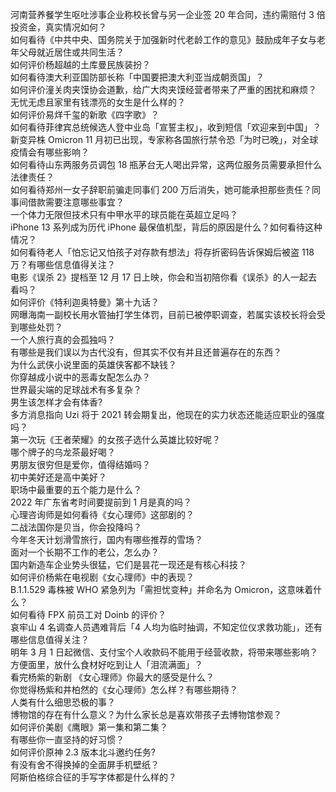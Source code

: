 河南营养餐学生呕吐涉事企业称校长曾与另一企业签 20 年合同，违约需赔付 3 倍投资金，真实情况如何？  
如何看待《中共中央、国务院关于加强新时代老龄工作的意见》鼓励成年子女与老年父母就近居住或共同生活？  
如何评价杨超越的土库曼民族装扮？  
如何看待澳大利亚国防部长称「中国要把澳大利亚当成朝贡国」？  
如何评价潼关肉夹馍协会道歉，给广大肉夹馍经营者带来了严重的困扰和麻烦？  
无忧无虑且家里有钱漂亮的女生是什么样的？  
如何评价易烊千玺的新歌《四字歌》？  
如何看待菲律宾总统候选人登中业岛「宣誓主权」，收到短信「欢迎来到中国」？  
新变异株 Omicron 11 月初已出现，专家称各国旅行禁令恐「为时已晚」，对全球疫情会有哪些影响？  
如何看待山东两服务员调包 18 瓶茅台无人喝出异常，这两位服务员需要承担什么法律责任？  
如何看待郑州一女子辞职前骗走同事们 200 万后消失，她可能承担那些责任？同事间借款需要注意哪些事宜？  
一个体力无限但技术只有中甲水平的球员能在英超立足吗？  
iPhone 13 系列成为历代 iPhone 最保值机型，背后的原因是什么？如何看待这种情况？  
如何看待老人「怕忘记又怕孩子对存款有想法」将存折密码告诉保姆后被盗 118 万？有哪些信息值得关注？  
电影《误杀 2》提档至 12 月 17 日上映，你会和当初陪你看《误杀》的人一起去看吗？  
如何评价《特利迦奥特曼》第十九话？  
网曝海南一副校长用水管抽打学生体罚，目前已被停职调查，若属实该校长将会受到哪些处罚？  
一个人旅行真的会孤独吗？  
有哪些是我们误以为古代没有，但其实不仅有并且还普遍存在的东西？  
为什么武侠小说里面的英雄侠客都不缺钱？  
你穿越成小说中的恶毒女配怎么办？  
世界最尖端的足球战术有多复杂？  
男生该怎样才会有体香?  
多方消息指向 Uzi 将于 2021 转会期复出，他现在的实力状态还能适应职业的强度吗？  
第一次玩《王者荣耀》的女孩子选什么英雄比较好呢？  
哪个牌子的乌龙茶最好喝？  
男朋友很穷但是爱你，值得结婚吗？  
初中美好还是高中美好？  
职场中最重要的五个能力是什么？  
2022 年广东省考时间要提前到 1 月是真的吗？  
心理咨询师是如何看待《女心理师》这部剧的？  
二战法国你是贝当，你会投降吗？  
今年冬天计划滑雪旅行，国内有哪些推荐的雪场？  
面对一个长期不工作的老公，怎么办？  
国内新造车企业势头很猛，它们是昙花一现还是有核心科技？  
如何评价杨紫在电视剧《女心理师》中的表现？  
B.1.1.529 毒株被 WHO 紧急列为「需担忧变种」并命名为 Omicron，这意味着什么？  
如何看待 FPX 前员工对 Doinb 的评价？  
哀牢山 4 名调查人员遇难背后「4 人均为临时抽调，不知定位仪求救功能」，还有哪些信息值得关注？  
明年 3 月 1 日起微信、支付宝个人收款码不能用于经营收款，将带来哪些影响？  
方便面里，放什么食材好吃到让人「泪流满面」？  
看完杨紫的新剧 《女心理师》你最大的感受是什么？  
你觉得杨紫和井柏然的《女心理师》怎么样？有哪些期待？  
人类有什么细思恐极的事？  
博物馆的存在有什么意义？为什么家长总是喜欢带孩子去博物馆参观？  
如何评价美剧《鹰眼》第一集和第二集？  
有哪些你一直坚持的好习惯？  
如何评价原神 2.3 版本北斗邀约任务?  
有没有舍不得换掉的全面屏手机壁纸？  
阿斯伯格综合征的手写字体都是什么样的？  
